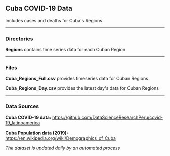 ## Cuba COVID-19 Data

Includes cases and deaths for Cuba's Regions

------

### Directories

**Regions** contains time series data for each Cuban Region

------


### Files

**Cuba_Regions_Full.csv** provides timeseries data for Cuban Regions

**Cuba_Regions_Day.csv** provides the latest day's data for Cuban Regions

------


### Data Sources

**Cuba COVID-19 data:** https://github.com/DataScienceResearchPeru/covid-19_latinoamerica

**Cuba Population data (2019):** https://en.wikipedia.org/wiki/Demographics_of_Cuba


_The dataset is updated daily by an automated process_